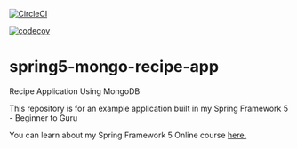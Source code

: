 [![CircleCI](https://circleci.com/gh/eltishehu/spring5-mongo-recipe-app.svg?style=svg)](https://circleci.com/gh/eltishehu/spring5-mongo-recipe-app)

[![codecov](https://codecov.io/gh/eltishehu/spring5-mongo-recipe-app/branch/master/graph/badge.svg)](https://codecov.io/gh/eltishehu/spring5-mongo-recipe-app)

# spring5-mongo-recipe-app
Recipe Application Using MongoDB

This repository is for an example application built in my Spring Framework 5 - Beginner to Guru

You can learn about my Spring Framework 5 Online course [here.](http://courses.springframework.guru/p/spring-framework-5-begginer-to-guru/?product_id=363173)
